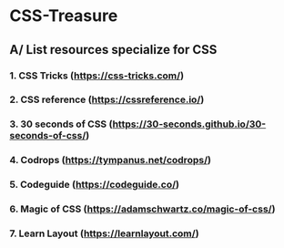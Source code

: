 # CSS-Treasure
## A/ List resources specialize for CSS
###     1. CSS Tricks (https://css-tricks.com/)
###     2. CSS reference (https://cssreference.io/)
###     3. 30 seconds of CSS (https://30-seconds.github.io/30-seconds-of-css/)
###     4. Codrops (https://tympanus.net/codrops/)
###     5. Codeguide (https://codeguide.co/)
###     6. Magic of CSS (https://adamschwartz.co/magic-of-css/)
###     7. Learn Layout (https://learnlayout.com/)



     
